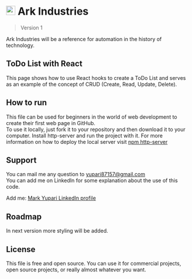 <h1><img src="./images/favicon.ico" alt="personal logo" width=25> Ark Industries</h1>

> Version 1

Ark Industries will be a reference for automation in the history of technology.

## ToDo List with React

This page shows how to use React hooks to create a ToDo List and serves as an example of the concept of CRUD (Create, Read, Update, Delete).


## How to run

This file can be used for beginners in the world of web development to create their first web page in GitHub.  
To use it locally, just fork it to your repository and then download it to your computer. Install http-server and run the project with it.
For more information on how to deploy the local server visit <a href="https://www.npmjs.com/package/http-server" target="_blank">npm http-server</a>

## Support

You can mail me any question to yupari87157@gmail.com  
You can add me on LinkedIn for some explanation about the use of this code.  
<p>Add me: <a href="https://www.linkedin.com/in/markyupariruiz/" target="_blank">Mark Yupari LinkedIn profile</a></p>

## Roadmap

In next version more styling will be added.

## License

This file is free and open source. You can use it for commercial projects, open source projects, or really almost whatever you want.
